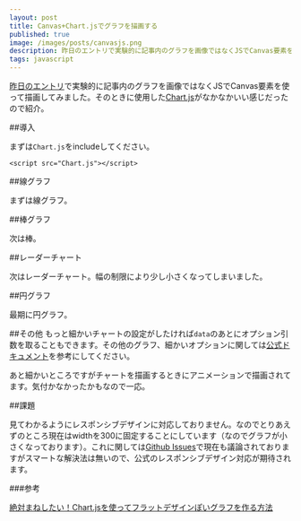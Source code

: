 ```yaml
---
layout: post
title: Canvas+Chart.jsでグラフを描画する
published: true
image: /images/posts/canvasjs.png
description: 昨日のエントリで実験的に記事内のグラフを画像ではなくJSでCanvas要素を使って描画してみました。そのときに使用したChart.jsがなかなかいい感じだったので紹介。まずはChart.jsをincludeしてください。
tags: javascript
---
```


[昨日のエントリ](/cool-ui/)で実験的に記事内のグラフを画像ではなくJSでCanvas要素を使って描画してみました。そのときに使用した[Chart.js](http://www.chartjs.org/)がなかなかいい感じだったので紹介。

##導入

まずは`Chart.js`をincludeしてください。

    <script src="Chart.js"></script>

##線グラフ

まずは線グラフ。

<canvas id="line" width="300"></canvas>

<script src="https://gist.github.com/toshimaru/e9d483cdb65c54d87e8d.js"></script>

##棒グラフ

次は棒。

<canvas id="bar" width="300"></canvas>

<script src="https://gist.github.com/toshimaru/14e8e9ab91d48b71673c.js"></script>

##レーダーチャート

次はレーダーチャート。幅の制限により少し小さくなってしまいました。

<canvas id="radar" width="300"></canvas>

<script src="https://gist.github.com/toshimaru/136570ccc4f90049096a.js"></script>

##円グラフ

最期に円グラフ。

<canvas id="pie" width="300"></canvas>

<script src="https://gist.github.com/toshimaru/2fb67c25d80683e4f1e2.js"></script>

<script type="text/javascript" src="//cdnjs.cloudflare.com/ajax/libs/Chart.js/0.2.0/Chart.min.js"></script>
<script type="text/javascript">
(function(){
  // line
  var ctx = document.getElementById("line").getContext("2d");
  var data = {
    labels : ["1月", "2月", "3月", "4月", "5月"],
    datasets : [
      {
        fillColor : "rgba(220,220,220,0.5)",
        strokeColor : "rgba(220,220,220,1)",
        data : [65,59,90,81,56]
      },
      {
        fillColor : "rgba(151,187,205,0.5)",
        strokeColor : "rgba(151,187,205,1)",
        data : [28,48,40,19,100]
      }
    ]
  }
  new Chart(ctx).Line(data);

  // bar
  var ctx = document.getElementById("bar").getContext("2d");
  new Chart(ctx).Bar(data);

  var ctx = document.getElementById("radar").getContext("2d");
  new Chart(ctx).Radar(data);

  var ctx = document.getElementById("pie").getContext("2d");
  var data = [
    {
      value: 30,
      color:"#F38630"
    },
    {
      value : 50,
      color : "#E0E4CC"
    },
    {
      value : 100,
      color : "#69D2E7"
    }
  ]
  new Chart(ctx).Pie(data);
})();
</script>

##その他
もっと細かいチャートの設定がしたければ`data`のあとにオプション引数を取ることもできます。その他のグラフ、細かいオプションに関しては[公式ドキュメント](http://www.chartjs.org/docs/)を参考にしてください。

あと細かいところですがチャートを描画するときにアニメーションで描画されてます。気付かなかったかもなので一応。

##課題

見てわかるようにレスポンシブデザインに対応しておりません。なのでとりあえずのところ現在はwidthを300に固定することにしています（なのでグラフが小さくなっております）。これに関しては[Github Issues](https://github.com/nnnick/Chart.js/issues/56)で現在も議論されておりますがスマートな解決法は無いので、公式のレスポンシブデザイン対応が期待されます。

###参考

[絶対まねしたい！Chart.jsを使ってフラットデザインぽいグラフを作る方法](http://startapp.jp/2013/07/21/how-to-create-flat-chart.html)
